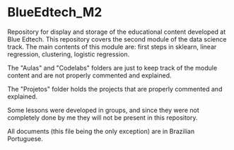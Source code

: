 # BlueEdtech_M2

Repository for display and storage of the educational content developed at Blue Edtech. This repository covers the second module of the data science track. The main contents of this module are: first steps in sklearn, linear regression, clustering, logistic regression.

The "Aulas" and "Codelabs" folders are just to keep track of the module content and are not properly commented and explained.

The "Projetos" folder holds the projects that are properly commented and explained.

Some lessons were developed in groups, and since they were not completely done by me they will not be present in this repository.

All documents (this file being the only exception) are in Brazilian Portuguese.
